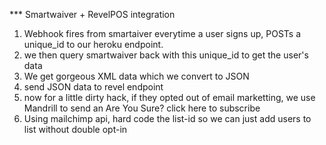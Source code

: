*** Smartwaiver + RevelPOS integration

1. Webhook fires from smartaiver everytime a user signs up, POSTs a unique_id to our heroku endpoint.  
2. we then query smartwaiver back with this unique_id to get the user's data
3. We get gorgeous XML data which we convert to JSON 
4. send JSON data to revel endpoint
5. now for a little dirty hack, if they opted out of email marketting, we use Mandrill to send an Are You Sure? click here to subscribe
6. Using mailchimp api, hard code the list-id so we can just add users to list without double opt-in